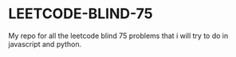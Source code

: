 # LEETCODE-BLIND-75
My repo for all the leetcode blind 75 problems that i will try to do in javascript and python.
